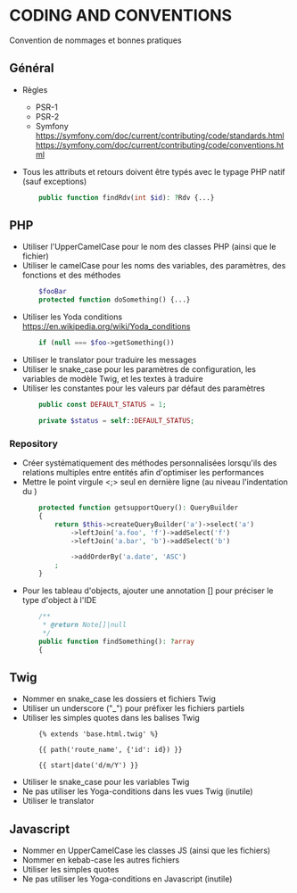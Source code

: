 # CODING AND CONVENTIONS
Convention de nommages et bonnes pratiques

## Général
- Règles 
    * PSR-1
    * PSR-2
    * Symfony
<https://symfony.com/doc/current/contributing/code/standards.html>
<https://symfony.com/doc/current/contributing/code/conventions.html>


- Tous les attributs et retours doivent être typés avec le typage PHP natif (sauf exceptions)
    ```php
        public function findRdv(int $id): ?Rdv {...}
    ```

## PHP
- Utiliser l'UpperCamelCase pour le nom des classes PHP (ainsi que le fichier)
- Utiliser le camelCase pour les noms des variables, des paramètres, des fonctions et des méthodes
    ```php
        $fooBar
        protected function doSomething() {...}
    ```
- Utiliser les Yoda conditions <https://en.wikipedia.org/wiki/Yoda_conditions>
    ```php
        if (null === $foo->getSomething())
    ```
- Utiliser le translator pour traduire les messages
- Utiliser le snake_case pour les paramètres de configuration, les variables de modèle Twig, et les textes à traduire
- Utiliser les constantes pour les valeurs par défaut des paramètres
    ```php
        public const DEFAULT_STATUS = 1;

        private $status = self::DEFAULT_STATUS;
    ```

### Repository
- Créer systématiquement des méthodes personnalisées lorsqu'ils des relations multiples entre entités afin d'optimiser les performances
- Mettre le point virgule <;> seul en dernière ligne (au niveau l'indentation du <return>)
    ```php
        protected function getsupportQuery(): QueryBuilder
        {
            return $this->createQueryBuilder('a')->select('a')
                ->leftJoin('a.foo', 'f')->addSelect('f')
                ->leftJoin('a.bar', 'b')->addSelect('b')

                ->addOrderBy('a.date', 'ASC')
            ;
        }
    ```
- Pour les tableau <array> d'objects, ajouter une annotation <Entity>[] pour préciser le type d'object à l'IDE
    ```php
        /**
         * @return Note[]|null
         */
        public function findSomething(): ?array
        {
    ```

## Twig
- Nommer en snake_case les dossiers et fichiers Twig
- Utiliser un underscore ("_") pour préfixer les fichiers partiels
- Utiliser les simples quotes dans les balises Twig
    ```twig
        {% extends 'base.html.twig' %}

        {{ path('route_name', {'id': id}) }}

        {{ start|date('d/m/Y') }}
    ```
- Utiliser le snake_case pour les variables Twig
- Ne pas utiliser les Yoga-conditions dans les vues Twig (inutile)
- Utiliser le translator

## Javascript
- Nommer en UpperCamelCase les classes JS (ainsi que les fichiers)
- Nommer en kebab-case les autres fichiers
- Utiliser les simples quotes
- Ne pas utiliser les Yoga-conditions en Javascript (inutile)
